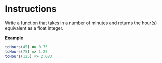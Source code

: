 # Instructions

Write a function that takes in a number of minutes and returns the hour(s) equivalent as a float integer.

**Example**

```js
toHours(45) => 0.75
toHours(75) => 1.25
toHours(125) => 2.083
```
